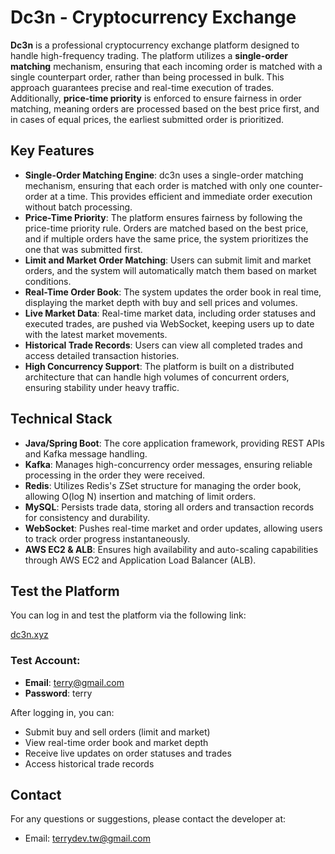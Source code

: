 # Dc3n - Cryptocurrency Exchange

**Dc3n** is a professional cryptocurrency exchange platform designed to handle high-frequency trading. The platform utilizes a **single-order matching** mechanism, ensuring that each incoming order is matched with a single counterpart order, rather than being processed in bulk. This approach guarantees precise and real-time execution of trades. Additionally, **price-time priority** is enforced to ensure fairness in order matching, meaning orders are processed based on the best price first, and in cases of equal prices, the earliest submitted order is prioritized.

## Key Features

- **Single-Order Matching Engine**: dc3n uses a single-order matching mechanism, ensuring that each order is matched with only one counter-order at a time. This provides efficient and immediate order execution without batch processing.
- **Price-Time Priority**: The platform ensures fairness by following the price-time priority rule. Orders are matched based on the best price, and if multiple orders have the same price, the system prioritizes the one that was submitted first.
- **Limit and Market Order Matching**: Users can submit limit and market orders, and the system will automatically match them based on market conditions.
- **Real-Time Order Book**: The system updates the order book in real time, displaying the market depth with buy and sell prices and volumes.
- **Live Market Data**: Real-time market data, including order statuses and executed trades, are pushed via WebSocket, keeping users up to date with the latest market movements.
- **Historical Trade Records**: Users can view all completed trades and access detailed transaction histories.
- **High Concurrency Support**: The platform is built on a distributed architecture that can handle high volumes of concurrent orders, ensuring stability under heavy traffic.

## Technical Stack

- **Java/Spring Boot**: The core application framework, providing REST APIs and Kafka message handling.
- **Kafka**: Manages high-concurrency order messages, ensuring reliable processing in the order they were received.
- **Redis**: Utilizes Redis's ZSet structure for managing the order book, allowing O(log N) insertion and matching of limit orders.
- **MySQL**: Persists trade data, storing all orders and transaction records for consistency and durability.
- **WebSocket**: Pushes real-time market and order updates, allowing users to track order progress instantaneously.
- **AWS EC2 & ALB**: Ensures high availability and auto-scaling capabilities through AWS EC2 and Application Load Balancer (ALB).

## Test the Platform

You can log in and test the platform via the following link:

[dc3n.xyz](https://dc3n.xyz)

### Test Account:

- **Email**: terry@gmail.com
- **Password**: terry

After logging in, you can:

- Submit buy and sell orders (limit and market)
- View real-time order book and market depth
- Receive live updates on order statuses and trades
- Access historical trade records

## Contact

For any questions or suggestions, please contact the developer at:

- Email: terrydev.tw@gmail.com
